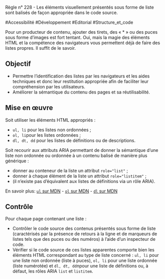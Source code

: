 
Règle n° 228  - Les éléments visuellement présentés sous forme de liste sont balisés de façon appropriée dans le code source.

#Accessibilité #Développement #Editorial #Structure_et_code

Pour un producteur de contenu, ajouter des tirets, des « \* » ou des puces sous forme d’images est fort tentant. Oui, mais la magie des éléments HTML et la compétence des navigateurs vous permettent déjà de faire des listes propres. Il suffit de le savoir.

Objectif
--------

*   Permettre l’identification des listes par les navigateurs et les aides techniques et donc leur restitution appropriée afin de faciliter leur compréhension par les utilisateurs.
*   Améliorer la sémantique du contenu des pages et sa réutilisabilité.

Mise en œuvre
-------------

Soit utiliser les éléments HTML appropriés :

*   `ul, li` pour les listes non ordonnées ;
*   `ol, li`pour les listes ordonnées ;
*   `dl, dt, dd` pour les listes de définitions ou de descriptions.

Soit recourir aux attributs ARIA permettant de donner la sémantique d’une liste non ordonnée ou ordonnée à un contenu balisé de manière plus générique :

*   donner au conteneur de la liste un attribut `role="list"` ;
*   donner à chaque élément de la liste un attribut `role="listitem"` ;
*   (il n’existe pas d’équivalent aux listes de définitions via un rôle ARIA). 

En savoir plus: [`ul` sur MDN](https://developer.mozilla.org/fr/docs/Web/HTML/Element/ul) - [`ol` sur MDN](https://developer.mozilla.org/fr/docs/Web/HTML/Element/ol) - [`dl` sur MDN](https://developer.mozilla.org/fr/docs/Web/HTML/Element/dl)

Contrôle
--------

Pour chaque page contenant une liste :

*   Contrôler le code source des contenus présentés sous forme de liste (caractérisés par la présence de retours à la ligne et de marqueurs de listes tels que des puces ou des numéros) à l’aide d’un inspecteur de code.
*   Vérifier si le code source de ces listes apparentes comporte bien les éléments HTML correspondant au type de liste concerné : `ul, li` pour une liste non ordonnée (liste à puces), `ol, li` pour une liste ordonnée (liste numérotée) et `dl, dt, dd`npour une liste de définitions ou, à défaut, les rôles ARIA `list` et `listitem`.
